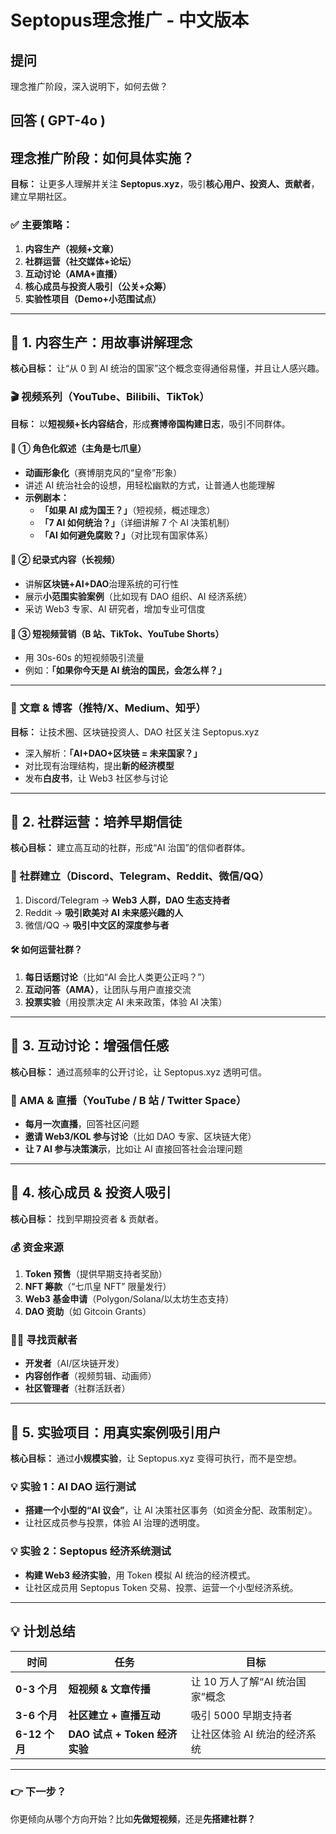 # Septopus理念推广 - 中文版本
## 提问

理念推广阶段，深入说明下，如何去做？

## 回答  ( GPT-4o )

## **理念推广阶段：如何具体实施？**  
**目标：** 让更多人理解并关注 **Septopus.xyz**，吸引**核心用户、投资人、贡献者**，建立早期社区。  

### **✅ 主要策略：**  
1. **内容生产（视频+文章）**  
2. **社群运营（社交媒体+论坛）**  
3. **互动讨论（AMA+直播）**  
4. **核心成员与投资人吸引（公关+众筹）**  
5. **实验性项目（Demo+小范围试点）**  

---

## **🔹 1. 内容生产：用故事讲解理念**  
**核心目标：** 让“从 0 到 AI 统治的国家”这个概念变得通俗易懂，并且让人感兴趣。  

### **🎬 视频系列（YouTube、Bilibili、TikTok）**  
**目标：** 以**短视频+长内容结合**，形成**赛博帝国构建日志**，吸引不同群体。  

#### **🔹 ① 角色化叙述**（主角是**七爪皇**）  
- **动画形象化**（赛博朋克风的“皇帝”形象）  
- 讲述 AI 统治社会的设想，用轻松幽默的方式，让普通人也能理解  
- **示例剧本：**  
  - **「如果 AI 成为国王？」**（短视频，概述理念）  
  - **「7 AI 如何统治？」**（详细讲解 7 个 AI 决策机制）  
  - **「AI 如何避免腐败？」**（对比现有国家体系）  

#### **🔹 ② 纪录式内容（长视频）**  
- 讲解**区块链+AI+DAO**治理系统的可行性  
- 展示**小范围实验案例**（比如现有 DAO 组织、AI 经济系统）  
- 采访 Web3 专家、AI 研究者，增加专业可信度  

#### **🔹 ③ 短视频营销**（B 站、TikTok、YouTube Shorts）  
- 用 30s-60s 的短视频吸引流量  
- 例如：**「如果你今天是 AI 统治的国民，会怎么样？」**  

---

### **📝 文章 & 博客（推特/X、Medium、知乎）**  
**目标：** 让技术圈、区块链投资人、DAO 社区关注 Septopus.xyz  
- 深入解析：**「AI+DAO+区块链 = 未来国家？」**  
- 对比现有治理结构，提出**新的经济模型**  
- 发布**白皮书**，让 Web3 社区参与讨论  

---

## **🔹 2. 社群运营：培养早期信徒**  
**核心目标：** 建立高互动的社群，形成“AI 治国”的信仰者群体。  

### **💬 社群建立（Discord、Telegram、Reddit、微信/QQ）**  
1. Discord/Telegram → **Web3 人群，DAO 生态支持者**  
2. Reddit → **吸引欧美对 AI 未来感兴趣的人**  
3. 微信/QQ → **吸引中文区的深度参与者**  

#### **🛠 如何运营社群？**  
1. **每日话题讨论**（比如“AI 会比人类更公正吗？”）  
2. **互动问答（AMA）**，让团队与用户直接交流  
3. **投票实验**（用投票决定 AI 未来政策，体验 AI 决策）  

---

## **🔹 3. 互动讨论：增强信任感**  
**核心目标：** 通过高频率的公开讨论，让 Septopus.xyz 透明可信。  

### **📢 AMA & 直播（YouTube / B 站 / Twitter Space）**  
- **每月一次直播**，回答社区问题  
- **邀请 Web3/KOL 参与讨论**（比如 DAO 专家、区块链大佬）  
- **让 7 AI 参与决策演示**，比如让 AI 直接回答社会治理问题  

---

## **🔹 4. 核心成员 & 投资人吸引**  
**核心目标：** 找到早期投资者 & 贡献者。  

### **💰 资金来源**  
1. **Token 预售**（提供早期支持者奖励）  
2. **NFT 筹款**（“七爪皇 NFT” 限量发行）  
3. **Web3 基金申请**（Polygon/Solana/以太坊生态支持）  
4. **DAO 资助**（如 Gitcoin Grants）  

### **👨‍💻 寻找贡献者**  
- **开发者**（AI/区块链开发）  
- **内容创作者**（视频剪辑、动画师）  
- **社区管理者**（社群活跃者）  

---

## **🔹 5. 实验项目：用真实案例吸引用户**  
**核心目标：** 通过**小规模实验**，让 Septopus.xyz 变得可执行，而不是空想。  

### **💡 实验 1：AI DAO 运行测试**  
- **搭建一个小型的“AI 议会”**，让 AI 决策社区事务（如资金分配、政策制定）。  
- 让社区成员参与投票，体验 AI 治理的透明度。  

### **💡 实验 2：Septopus 经济系统测试**  
- **构建 Web3 经济实验**，用 Token 模拟 AI 统治的经济模式。  
- 让社区成员用 Septopus Token 交易、投票、运营一个小型经济系统。  

---

## **💡 计划总结**  
| 时间 | 任务 | 目标 |  
|---|---|---|  
| **0-3 个月** | **短视频 & 文章传播** | 让 10 万人了解“AI 统治国家”概念 |  
| **3-6 个月** | **社区建立 + 直播互动** | 吸引 5000 早期支持者 |  
| **6-12 个月** | **DAO 试点 + Token 经济实验** | 让社区体验 AI 统治的经济系统 |  

---

### **👉 下一步？**  
你更倾向从哪个方向开始？比如**先做短视频**，还是**先搭建社群？**